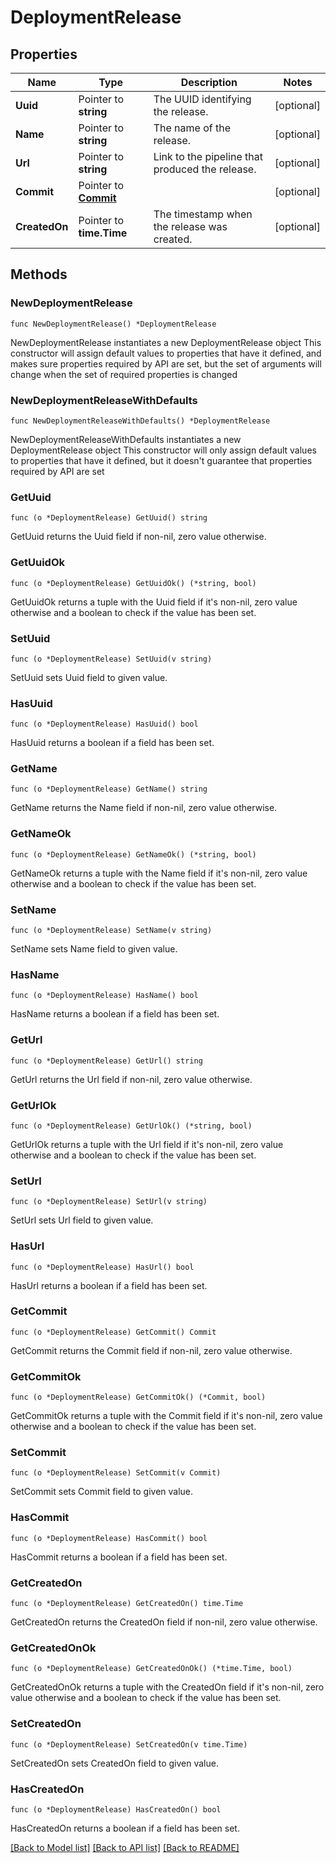 # DeploymentRelease

## Properties

Name | Type | Description | Notes
------------ | ------------- | ------------- | -------------
**Uuid** | Pointer to **string** | The UUID identifying the release. | [optional] 
**Name** | Pointer to **string** | The name of the release. | [optional] 
**Url** | Pointer to **string** | Link to the pipeline that produced the release. | [optional] 
**Commit** | Pointer to [**Commit**](Commit.md) |  | [optional] 
**CreatedOn** | Pointer to **time.Time** | The timestamp when the release was created. | [optional] 

## Methods

### NewDeploymentRelease

`func NewDeploymentRelease() *DeploymentRelease`

NewDeploymentRelease instantiates a new DeploymentRelease object
This constructor will assign default values to properties that have it defined,
and makes sure properties required by API are set, but the set of arguments
will change when the set of required properties is changed

### NewDeploymentReleaseWithDefaults

`func NewDeploymentReleaseWithDefaults() *DeploymentRelease`

NewDeploymentReleaseWithDefaults instantiates a new DeploymentRelease object
This constructor will only assign default values to properties that have it defined,
but it doesn't guarantee that properties required by API are set

### GetUuid

`func (o *DeploymentRelease) GetUuid() string`

GetUuid returns the Uuid field if non-nil, zero value otherwise.

### GetUuidOk

`func (o *DeploymentRelease) GetUuidOk() (*string, bool)`

GetUuidOk returns a tuple with the Uuid field if it's non-nil, zero value otherwise
and a boolean to check if the value has been set.

### SetUuid

`func (o *DeploymentRelease) SetUuid(v string)`

SetUuid sets Uuid field to given value.

### HasUuid

`func (o *DeploymentRelease) HasUuid() bool`

HasUuid returns a boolean if a field has been set.

### GetName

`func (o *DeploymentRelease) GetName() string`

GetName returns the Name field if non-nil, zero value otherwise.

### GetNameOk

`func (o *DeploymentRelease) GetNameOk() (*string, bool)`

GetNameOk returns a tuple with the Name field if it's non-nil, zero value otherwise
and a boolean to check if the value has been set.

### SetName

`func (o *DeploymentRelease) SetName(v string)`

SetName sets Name field to given value.

### HasName

`func (o *DeploymentRelease) HasName() bool`

HasName returns a boolean if a field has been set.

### GetUrl

`func (o *DeploymentRelease) GetUrl() string`

GetUrl returns the Url field if non-nil, zero value otherwise.

### GetUrlOk

`func (o *DeploymentRelease) GetUrlOk() (*string, bool)`

GetUrlOk returns a tuple with the Url field if it's non-nil, zero value otherwise
and a boolean to check if the value has been set.

### SetUrl

`func (o *DeploymentRelease) SetUrl(v string)`

SetUrl sets Url field to given value.

### HasUrl

`func (o *DeploymentRelease) HasUrl() bool`

HasUrl returns a boolean if a field has been set.

### GetCommit

`func (o *DeploymentRelease) GetCommit() Commit`

GetCommit returns the Commit field if non-nil, zero value otherwise.

### GetCommitOk

`func (o *DeploymentRelease) GetCommitOk() (*Commit, bool)`

GetCommitOk returns a tuple with the Commit field if it's non-nil, zero value otherwise
and a boolean to check if the value has been set.

### SetCommit

`func (o *DeploymentRelease) SetCommit(v Commit)`

SetCommit sets Commit field to given value.

### HasCommit

`func (o *DeploymentRelease) HasCommit() bool`

HasCommit returns a boolean if a field has been set.

### GetCreatedOn

`func (o *DeploymentRelease) GetCreatedOn() time.Time`

GetCreatedOn returns the CreatedOn field if non-nil, zero value otherwise.

### GetCreatedOnOk

`func (o *DeploymentRelease) GetCreatedOnOk() (*time.Time, bool)`

GetCreatedOnOk returns a tuple with the CreatedOn field if it's non-nil, zero value otherwise
and a boolean to check if the value has been set.

### SetCreatedOn

`func (o *DeploymentRelease) SetCreatedOn(v time.Time)`

SetCreatedOn sets CreatedOn field to given value.

### HasCreatedOn

`func (o *DeploymentRelease) HasCreatedOn() bool`

HasCreatedOn returns a boolean if a field has been set.


[[Back to Model list]](../README.md#documentation-for-models) [[Back to API list]](../README.md#documentation-for-api-endpoints) [[Back to README]](../README.md)


